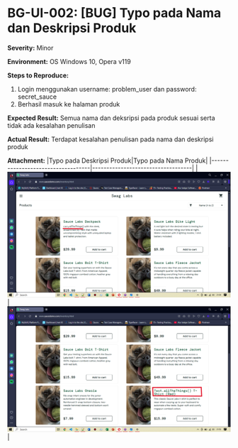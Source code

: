 # BG-UI-002: [BUG] Typo pada Nama dan Deskripsi Produk

**Severity:** Minor

**Environment:** OS Windows 10, Opera v119

**Steps to Reproduce:**
1. Login menggunakan username: problem_user dan password: secret_sauce
2. Berhasil masuk ke halaman produk

**Expected Result:** Semua nama dan deksripsi pada produk sesuai serta tidak ada kesalahan penulisan

**Actual Result:** Terdapat kesalahan penulisan pada nama dan deskripsi produk

**Attachment:** 
|Typo pada Deskripsi Produk|Typo pada Nama Produk|
|-----------------------------------|-----------------------------------|
|![typo-a](../../documentations/Bug-UI-003a.png)|![typo-b](../../documentations/Bug-UI-003b.png)|
